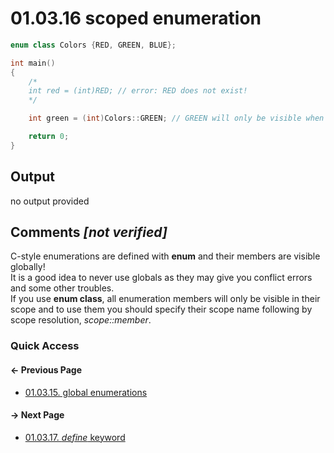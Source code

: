 # 01.03.16 scoped enumeration

```cxx
enum class Colors {RED, GREEN, BLUE};

int main()
{
    /*
    int red = (int)RED; // error: RED does not exist!
    */

    int green = (int)Colors::GREEN; // GREEN will only be visible when its scope is specified

    return 0;
}

```

## Output

no output provided

## Comments *[not verified]*

C-style enumerations are defined with **enum** and their members are visible globally!  
It is a good idea to never use globals as they may give you conflict errors and some other troubles.  
If you use **enum class**, all enumeration members will only be visible in their scope and to use them
you should specify their scope name following by scope resolution, *scope::member*.

### Quick Access

<div class="previous_page pagination">

#### &#8592; Previous Page

* [01.03.15. global enumerations](./../../01.the_basics/03.variables&constants/15.global-enumeration.md)

</div>
<div class="next_page pagination">

#### &#8594; Next Page

* [01.03.17. *define* keyword](./../../01.the_basics/03.variables&constants/17.define.md)

</div>
